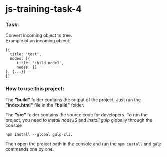 # js-training-task-4

### Task:
Convert incoming object to tree.  
Example of an incoming object:
```
[{
  title: 'test',
  nodes: [{
     title: 'child node1',
     nodes: []
}, {...}]
}] 
```
### How to use this project:

The **"build"** folder contains the output of the project. Just run the **"index.html"** file in the **"build"** folder.

The **"src"** folder contains the source code for developers.
To run the project, you need to *install nodeJS* and *install gulp* globally through the console 
```
npm install --global gulp-cli.
```
Then open the project path in the console and run the ``npm install`` and ``gulp`` commands one by one. 
